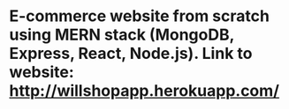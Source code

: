 # E-commerce website from scratch using MERN stack (MongoDB, Express, React, Node.js). Link to website: http://willshopapp.herokuapp.com/
